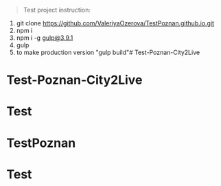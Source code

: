 >Test project instruction:

1. git clone https://github.com/ValeriyaOzerova/TestPoznan.github.io.git
2. npm i 
3. npm i -g gulp@3.9.1
4. gulp
5. to make production version "gulp build"# Test-Poznan-City2Live
# Test-Poznan-City2Live
# Test
# TestPoznan
# Test
